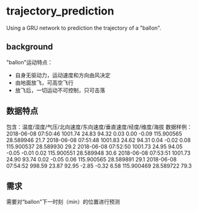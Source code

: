 # trajectory_prediction
Using a GRU network to prediction the trajectory of a "ballon".

## background
"ballon"运动特点：
- 自身无驱动力，运动速度和方向由风决定
- 由地面放飞，可高空飞行
- 放飞后，一切运动不可控制，只可击落

## 数据特点
包含：温度/湿度/气压/北向速度/东向速度/垂直速度/经度/维度/海拔
数据样例：
2018-06-08 07:50:46	1001.74	24.83	94.32	0.03	0.00	-0.09	115.900565	28.589946	21.7
2018-06-08 07:51:48	1001.83	24.62	94.31	0.04	-0.02	0.08	115.900537	28.589930	29.2
2018-06-08 07:52:50	1001.73	24.95	94.05	-0.05	-0.01	0.02	115.900551	28.589948	30.6
2018-06-08 07:53:51	1001.73	24.90	93.74	0.02	-0.05	0.06	115.900565	28.589891	29.1
2018-06-08 07:54:52	998.59	23.87	92.95	-2.85	-0.32	6.58	115.900469	28.589722	79.3

## 需求
需要对“ballon"下一时刻（min）的位置进行预测

